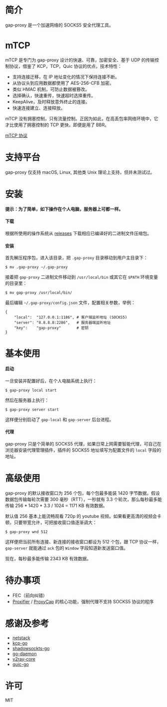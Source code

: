 # 简介
gap-proxy 是一个加速网络的 SOCKS5 安全代理工具。

# mTCP
mTCP 是专门为 gap-proxy 设计的快速、可靠，加密安全、基于 UDP 的传输控制协议，借鉴了 KCP，TCP，Quic 协议的优点，技术特性：

* 支持连接迁移，在 IP 地址变化的情况下保持连接不断。
* 从协议头到应用数据都使用了 AES-256-CFB 加密。
* 类似 HMAC 机制，可防止数据被篡改。
* 选择确认，快速重传，快速超时选择重传。
* KeepAlive，及时释放意外终止的连接。
* 快速连接建立、连接释放。

mTCP 没有拥塞控制，只有流量控制。正因为如此，在高丢包率网络环境中，它才比使用了拥塞控制的 TCP 更快，即便是用了 BBR。

[mTCP 协议](./mtcp/protocol.txt)

# 支持平台
gap-proxy 仅支持 macOS, Linux, 其他类 Unix 理论上支持，但并未测试过。

# 安装

**提示：为了简单，如下操作在个人电脑，服务器上可都一样。**

#### 下载
根据所使用的操作系统从 [releases](https://github.com/fanpei91/gap-proxy/releases/) 下载相应已编译好的二进制文件压缩包。

#### 安装
首先解压程序包，进入该目录，把 `.gap-proxy` 目录移动到用户主目录下：

```
$ mv .gap-proxy ~/.gap-proxy
```

接着把 `gap-proxy` 二进制文件移动到 `/usr/local/bin` 或其它在 `$PATH` 环境变量的目录里：

```
$ mv gap-proxy /usr/local/bin/
```

最后编辑 `~/.gap-proxy/config.json` 文件，配置相关参数，举例：

```
{
	"local":  "127.0.0.1:1186", # 客户端监听地址 (SOCKS5)
	"server": "8.8.8.8:2286",   # 服务器端监听地址
	"key":    "gap-proxy"       # 密钥
}
```

# 基本使用
#### 启动
一旦安装并配置好后，在个人电脑系统上执行：

```
$ gap-proxy local start
```

然后在服务器上执行：

```
$ gap-proxy server start
```

这样便分别启动了 `gap-local` 和 `gap-server` 后台进程。

#### 代理
gap-proxy 只是个简单的 SOCKS5 代理，如果日常上网需要智能代理，可自己在浏览器安装代理管理插件，插件的 SOCKS5 地址填写为配置文件的 `local` 字段的地址。

# 高级使用
gap-proxy 的默认接收窗口为 256 个包，每个包最多能装 1420 字节数据，假设数据包传输每轮次需要 300 毫秒（RTT），一秒就有 3.3 个轮次，那么每秒最多能传输 256 * 1420 * 3.3 / 1024 = 1171 KB 有效数据。

默认值 256 基本上能流畅观看 720p 的 youtube 视频。如果看更高清的视频会卡顿，只要带宽允许，可把接收窗口值逐渐调大：

```
$ gap-proxy wnd 512
```

这样便把当前所有连接、新连接的接收窗口都设为 512 个包，跟 TCP 协议一样，`gap-server` 就能通过 `ack` 包的 `Window` 字段知道新发送窗口值。

现在，每秒最多能传输 2343 KB 有效数据。

# 待办事项
* FEC（前向纠错）
* [Proxifier](https://www.proxifier.com/) / [ProxyCap](http://www.proxycap.com/) 的核心功能，强制代理不支持 SOCKS5 协议的程序

# 感谢及参考
* [netstack](https://github.com/google/netstack)
* [kcp-go](https://github.com/xtaci/kcp-go)
* [shadowsockts-go](https://github.com/shadowsocks/shadowsocks-go)
* [go-daemon](https://github.com/sevlyar/go-daemon)
* [v2ray-core](https://github.com/v2ray/v2ray-core)
* [quic-go](https://github.com/lucas-clemente/quic-go)

# 许可
MIT